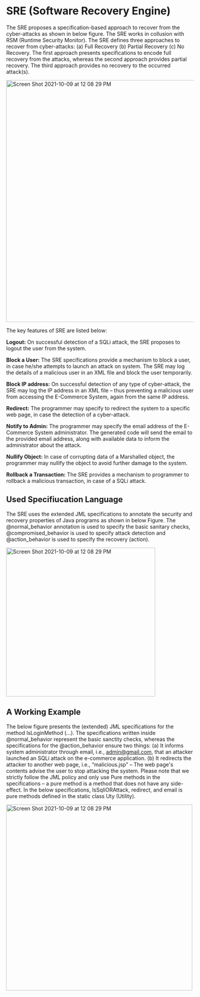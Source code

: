 # SRE (Software Recovery Engine)
The SRE proposes a specification-based approach to recover from the cyber-attacks as shown in below figure. The SRE works in collusion with RSM (Runtime Security Monitor). The SRE defines three approaches to recover from cyber-attacks: (a) Full Recovery (b) Partial Recovery (c) No Recovery. The first approach presents specifications to encode full recovery from the attacks, whereas the second approach provides partial recovery. The third approach provides no recovery to the occurred attack(s). 

<img width="650" alt="Screen Shot 2021-10-09 at 12 08 29 PM" src="https://user-images.githubusercontent.com/1769347/136649360-1201952a-9269-422e-b9c8-a24a162c83dd.png">

The key features of SRE are listed below:

**Logout:** On successful detection of a SQLi attack, the SRE proposes to logout the user from the system. 

**Block a User:** The SRE specifications provide a mechanism to block a user, in case he/she attempts to launch an attack on system. The SRE may log the details of a malicious user in an XML file and block the user temporarily.

**Block IP address:** On successful detection of any type of cyber-attack, the SRE may log the IP address in an XML file – thus preventing a malicious user from accessing the E-Commerce System, again from the same IP address.

**Redirect:** The programmer may specify to redirect the system to a specific web page, in case the detection of a cyber-attack.

**Notify to Admin:** The programmer may specify the email address of the E-Commerce System administrator. The generated code will send the email to the provided email address, along with available data to inform the administrator about the attack.

**Nullify Object:** In case of corrupting data of a Marshalled object, the programmer may nullify the object to avoid further damage to the system.

**Rollback a Transaction:** The SRE provides a mechanism to programmer to rollback a malicious transaction, in case of a SQLi attack. 

<h2>Used Specifiucation Language </h2>

The SRE uses the extended JML specifications to annotate the security and recovery properties of Java programs as shown in below Figure. The @normal_behavior annotation is used to specify the basic sanitary checks, @compromised_behavior is used to specify attack detection and @action_behavior is used to specify the recovery (action).  

<img width="400" alt="Screen Shot 2021-10-09 at 12 08 29 PM" src="https://user-images.githubusercontent.com/1769347/136649597-6a36ec03-0469-4afc-a193-ebe5f022401f.png">

<h2> A Working Example</h2>

The below figure presents the (extended) JML specifications for the method IsLoginMethod (...). The specifications written inside @normal_behavior represent the basic sanctity checks, whereas the specifications for the @action_behavior ensure two things: (a) It informs system administrator through email, i.e., admin@gmail.com, that an attacker launched an SQLi attack on the e-commerce application. (b) It redirects the attacker to another web page, i.e., “malicious.jsp” – The web page's contents advise the user to stop attacking the system. Please note that we strictly follow the JML policy and only use Pure methods in the specifications – a pure method is a method that does not have any side-effect.  In the below specifications, IsSqliORAttack, redirect, and email is pure methods defined in the static class Uty (Utility). 

<img width="500" alt="Screen Shot 2021-10-09 at 12 08 29 PM" src="https://user-images.githubusercontent.com/1769347/136649905-8e49e438-6aa4-48d3-a6cc-1b180ed5342f.png">



